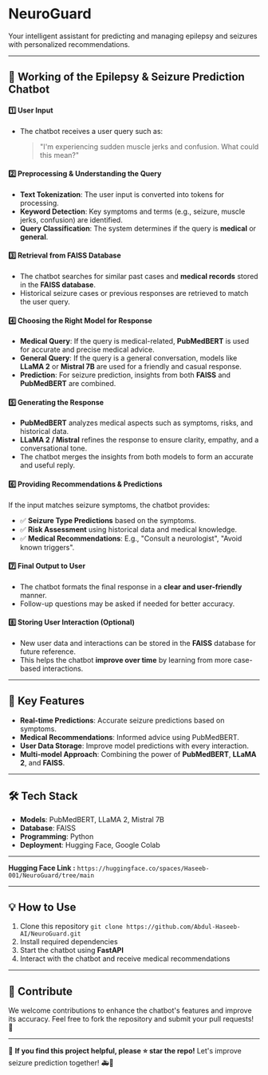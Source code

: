 # NeuroGuard
Your intelligent assistant for predicting and managing epilepsy and seizures with personalized recommendations.

---

## 📌 **Working of the Epilepsy & Seizure Prediction Chatbot**

#### 1️⃣ **User Input**  
- The chatbot receives a user query such as:  
  > "I'm experiencing sudden muscle jerks and confusion. What could this mean?"

#### 2️⃣ **Preprocessing & Understanding the Query**  
- **Text Tokenization**: The user input is converted into tokens for processing.  
- **Keyword Detection**: Key symptoms and terms (e.g., seizure, muscle jerks, confusion) are identified.  
- **Query Classification**: The system determines if the query is **medical** or **general**.

#### 3️⃣ **Retrieval from FAISS Database**  
- The chatbot searches for similar past cases and **medical records** stored in the **FAISS database**.  
- Historical seizure cases or previous responses are retrieved to match the user query.

#### 4️⃣ **Choosing the Right Model for Response**  
- **Medical Query**: If the query is medical-related, **PubMedBERT** is used for accurate and precise medical advice.  
- **General Query**: If the query is a general conversation, models like **LLaMA 2** or **Mistral 7B** are used for a friendly and casual response.  
- **Prediction**: For seizure prediction, insights from both **FAISS** and **PubMedBERT** are combined.

#### 5️⃣ **Generating the Response**  
- **PubMedBERT** analyzes medical aspects such as symptoms, risks, and historical data.  
- **LLaMA 2 / Mistral** refines the response to ensure clarity, empathy, and a conversational tone.  
- The chatbot merges the insights from both models to form an accurate and useful reply.

#### 6️⃣ **Providing Recommendations & Predictions**  
If the input matches seizure symptoms, the chatbot provides:
- ✅ **Seizure Type Predictions** based on the symptoms.  
- ✅ **Risk Assessment** using historical data and medical knowledge.  
- ✅ **Medical Recommendations**: E.g., "Consult a neurologist", "Avoid known triggers".

#### 7️⃣ **Final Output to User**  
- The chatbot formats the final response in a **clear and user-friendly** manner.  
- Follow-up questions may be asked if needed for better accuracy.

#### 8️⃣ **Storing User Interaction (Optional)**  
- New user data and interactions can be stored in the **FAISS** database for future reference.  
- This helps the chatbot **improve over time** by learning from more case-based interactions.

---

## 🚀 **Key Features**  
- **Real-time Predictions**: Accurate seizure predictions based on symptoms.  
- **Medical Recommendations**: Informed advice using PubMedBERT.  
- **User Data Storage**: Improve model predictions with every interaction.  
- **Multi-model Approach**: Combining the power of **PubMedBERT**, **LLaMA 2**, and **FAISS**.

---

## 🛠️ **Tech Stack**  
- **Models**: PubMedBERT, LLaMA 2, Mistral 7B  
- **Database**: FAISS  
- **Programming**: Python
- **Deployment**: Hugging Face, Google Colab

---

**Hugging Face Link :** ```https://huggingface.co/spaces/Haseeb-001/NeuroGuard/tree/main``` 

---

## 💡 **How to Use**  
1. Clone this repository ``git clone https://github.com/Abdul-Haseeb-AI/NeuroGuard.git``
2. Install required dependencies  
3. Start the chatbot using **FastAPI**  
4. Interact with the chatbot and receive medical recommendations

---

## 💬 **Contribute**  
We welcome contributions to enhance the chatbot's features and improve its accuracy. Feel free to fork the repository and submit your pull requests! 🚀

---

📌 **If you find this project helpful, please ⭐ star the repo!** Let's improve seizure prediction together! 🚑🤖  
